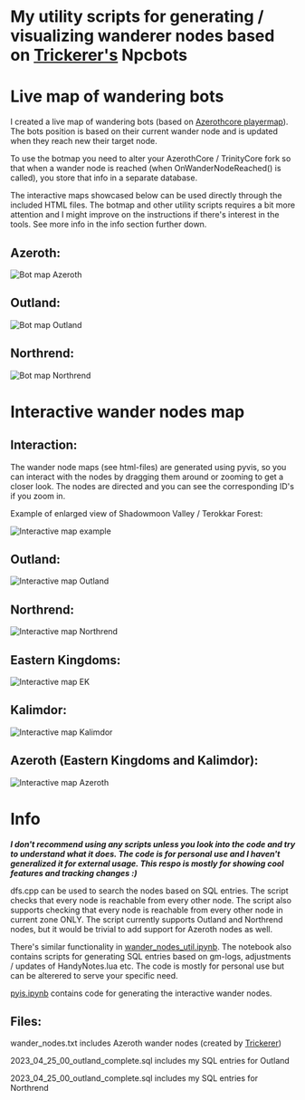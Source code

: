 # My utility scripts for generating / visualizing wanderer nodes based on [Trickerer's](https://github.com/trickerer/Trinity-Bots) Npcbots

# Live map of wandering bots

I created a live map of wandering bots (based on [Azerothcore playermap](https://github.com/azerothcore/playermap)). The bots position is based on their current wander node and is updated when they reach new their target node.

To use the botmap you need to alter your AzerothCore / TrinityCore fork so that when a wander node is reached (when OnWanderNodeReached() is called), you store that info in a separate database.

The interactive maps showcased below can be used directly through the included HTML files. The botmap and other utility scripts requires a bit more attention and I might improve on the instructions if there's interest in the tools. See more info in the info section further down.

## Azeroth:
![Bot map Azeroth](./images/botmap_azeroth.gif?raw=true "Bot map Azeroth")

## Outland:
![Bot map Outland](./images/botmap_outland.gif?raw=true "Bot map Outland")

## Northrend:
![Bot map Northrend](./images/botmap_northrend.gif?raw=true "Bot map Northrend")

# Interactive wander nodes map

## Interaction:

The wander node maps (see html-files) are generated using pyvis, so you can interact with the nodes by dragging them around or zooming to get a closer look. The nodes are directed and you can see the corresponding ID's if you zoom in.

Example of enlarged view of Shadowmoon Valley / Terokkar Forest:

![Interactive map example](./images/interactive_wander_nodes.gif?raw=true "Interactive map example")

## Outland:
![Interactive map Outland](./images/outland_interactive_map.png?raw=true "Interactive map Outland")

## Northrend:
![Interactive map Northrend](./images/northrend_interactive_map.png?raw=true "Interactive map Northrend")

## Eastern Kingdoms:
![Interactive map EK](./images/eastern_kingdoms_interactive_map.png?raw=true "Interactive map EK")

## Kalimdor:
![Interactive map Kalimdor](./images/kalimdor_interactive_map.png?raw=true "Interactive map Kalimdor")

## Azeroth (Eastern Kingdoms and Kalimdor):
![Interactive map Azeroth](./images/azeroth_interactive_map.png?raw=true "Interactive map Azeroth")

# Info

***I don't recommend using any scripts unless you look into the code and try to understand what it does. The code is for personal use and I haven't generalized it for external usage. This respo is mostly for showing cool features and tracking changes :)***

dfs.cpp can be used to search the nodes based on SQL entries. The script checks that every node is reachable from every other node. The script also supports checking that every node is reachable from every other node in current zone ONLY.
The script currently supports Outland and Northrend nodes, but it would be trivial to add support for Azeroth nodes as well.

There's similar functionality in [wander_nodes_util.ipynb](./wander_nodes_util.ipynb).
The notebook also contains scripts for generating SQL entries based on gm-logs, adjustments / updates of HandyNotes.lua etc. The code is mostly for personal use but can be alterered to serve your specific need.

[pyis.ipynb](./pyis.ipynb) contains code for generating the interactive wander nodes.

## Files:

wander_nodes.txt includes Azeroth wander nodes (created by [Trickerer](https://github.com/trickerer))

2023_04_25_00_outland_complete.sql includes my SQL entries for Outland

2023_04_25_00_outland_complete.sql includes my SQL entries for Northrend